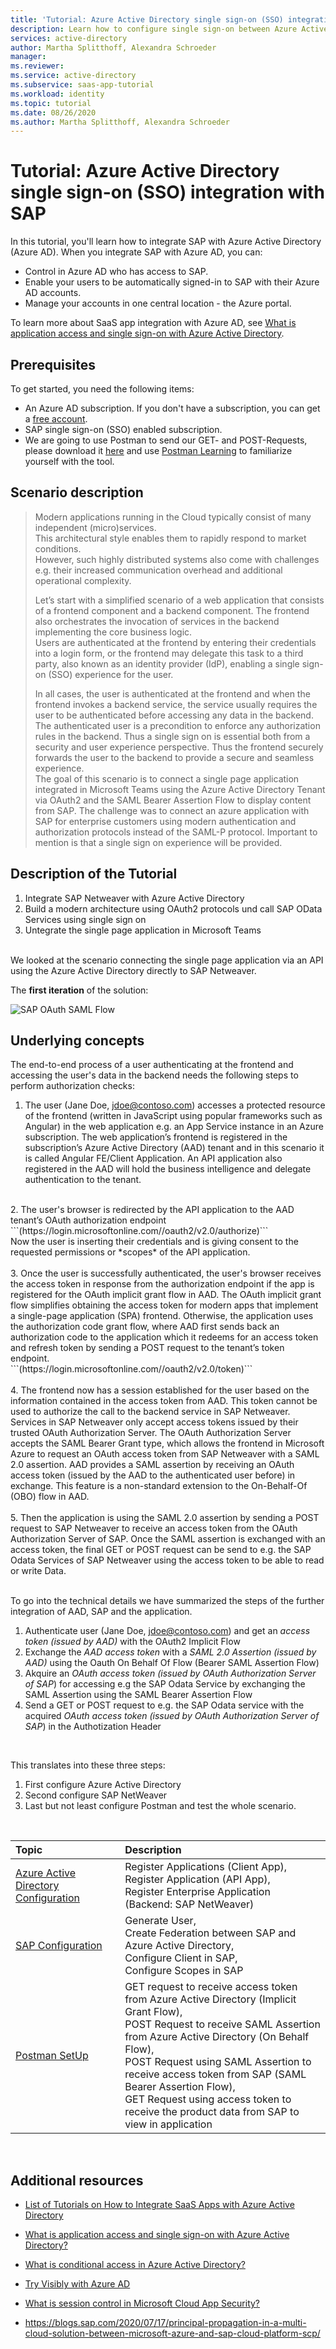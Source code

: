 ```yaml
---
title: 'Tutorial: Azure Active Directory single sign-on (SSO) integration with SAP | Microsoft Docs'
description: Learn how to configure single sign-on between Azure Active Directory and SAP.
services: active-directory
author: Martha Splitthoff, Alexandra Schroeder
manager: 
ms.reviewer: 
ms.service: active-directory
ms.subservice: saas-app-tutorial
ms.workload: identity
ms.topic: tutorial
ms.date: 08/26/2020
ms.author: Martha Splitthoff, Alexandra Schroeder
---
```


# Tutorial: Azure Active Directory single sign-on (SSO) integration with SAP

In this tutorial, you'll learn how to integrate SAP with Azure Active Directory (Azure AD). When you integrate SAP with Azure AD, you can:

* Control in Azure AD who has access to SAP.
* Enable your users to be automatically signed-in to SAP with their Azure AD accounts.
* Manage your accounts in one central location - the Azure portal.

To learn more about SaaS app integration with Azure AD, see [What is application access and single sign-on with Azure Active Directory](https://docs.microsoft.com/azure/active-directory/manage-apps/what-is-single-sign-on).

## Prerequisites

To get started, you need the following items:

* An Azure AD subscription. If you don't have a subscription, you can get a [free account](https://azure.microsoft.com/free/).
* SAP single sign-on (SSO) enabled subscription.
* We are going to use Postman to send our GET- and POST-Requests, please download it [here](https://www.postman.com/downloads/) and use [Postman Learning](https://learning.postman.com/getting-started/) to familiarize yourself with the tool. <br>


## Scenario description
  > Modern applications running in the Cloud typically consist of many independent (micro)services. <br>
  > This architectural style enables them to rapidly respond to market conditions. <br>
  > However, such highly distributed systems also come with challenges e.g. their increased communication overhead and additional operational complexity.
>
  > Let’s start with a simplified scenario of a web application that consists of a frontend component and a backend component. The frontend also orchestrates the invocation of services in the backend implementing the core business logic. <br>
  > Users are authenticated at the frontend by entering their credentials into a login form, or the frontend may delegate this task to a third party, also known as an identity provider (IdP), enabling a single sign-on (SSO) experience for the user. <br>
>
  > In all cases, the user is authenticated at the frontend and when the frontend invokes a backend service, the service usually requires the user to be authenticated before accessing any data in the backend. The authenticated user is a precondition to enforce any authorization rules in the backend. Thus a single sign on is essential both from a security and user experience perspective. Thus the frontend securely forwards the user to the backend to provide a secure and seamless experience.  <br>
  > The goal of this scenario is to connect a single page application integrated in Microsoft Teams using the Azure Active Directory Tenant via OAuth2 and the SAML Bearer Assertion Flow to display content from SAP. The challenge was to connect an azure application with SAP for enterprise customers using modern authentication and authorization protocols instead of the SAML-P protocol. Important to mention is that a single sign on experience will be provided. 

## Description of the Tutorial

1. Integrate SAP Netweaver with Azure Active Directory
2. Build a modern architecture using OAuth2 protocols und call SAP OData Services using single sign on
3. Untegrate the single page application in Microsoft Teams 
<br>
We looked at the scenario connecting the single page application via an API using the Azure Active Directory directly to SAP Netweaver.

The **first iteration** of the solution:

![SAP OAuth SAML Flow](./img/Architecture.png)

 ## Underlying concepts
 The end-to-end process of a user authenticating at the frontend and accessing the user's data in the backend needs the following steps to perform authorization checks: <br>

 1. The user (Jane Doe, jdoe@contoso.com) accesses a protected resource of the frontend (written in JavaScript using popular frameworks such as Angular) in the web application e.g. an App Service instance in an Azure subscription. The web application’s frontend is registered in the subscription’s Azure Active Directory (AAD) tenant and in this scenario it is called Angular FE/Client Application. An API application also registered in the AAD will hold the business intelligence and delegate authentication to the tenant. <br>
<br>
 2. The user's browser is redirected by the API application to the AAD tenant’s OAuth authorization endpoint <br> ```(https://login.microsoftonline.com/<TENANT_ID>/oauth2/v2.0/authorize)``` <br> Now the user is inserting their credentials and is giving consent to the requested permissions or *scopes* of the API application. <br>
<br>
 3. Once the user is successfully authenticated, the user's browser receives the access token in response from the authorization endpoint if the app is registered for the OAuth implicit grant flow in AAD. The OAuth implicit grant flow simplifies obtaining the access token for modern apps that implement a single-page application (SPA) frontend. Otherwise, the application uses the authorization code grant flow, where AAD first sends back an authorization code to the application which it redeems for an access token and refresh token by sending a POST request to the tenant’s token endpoint. <br> ```(https://login.microsoftonline.com/<TENANT_ID>/oauth2/v2.0/token)``` <br>
<br>
 4. The frontend now has a session established for the user based on the information contained in the access token from AAD. This token cannot be used to authorize the call to the backend service in SAP Netweaver. Services in SAP Netweaver only accept access tokens issued by their trusted OAuth Authorization Server. The OAuth Authorization Server accepts the SAML Bearer Grant type, which allows the frontend in Microsoft Azure to request an OAuth access token from SAP Netweaver with a SAML 2.0 assertion. AAD provides a SAML assertion by receiving an OAuth access token (issued by the AAD to the authenticated user before) in exchange. This feature is a non-standard extension to the On-Behalf-Of (OBO) flow in AAD. <br>
<br>
 5. Then the application is using the SAML 2.0 assertion by sending a POST request to SAP Netweaver to receive an access token from the OAuth Authorization Server of SAP. Once the SAML assertion is exchanged with an access token, the final GET or POST request can be send to e.g. the SAP Odata Services of SAP Netweaver using the access token to be able to read or write Data. 
<br>
<br>

To go into the technical details we have summarized the steps of the further integration of AAD, SAP and the application. 

1. Authenticate user (Jane Doe, jdoe@contoso.com) and get an *access token (issued by AAD)* with the OAuth2 Implicit Flow​
2. Exchange the *AAD access token* with a *SAML 2.0 Assertion (issued by AAD)* using the Oauth On Behalf Of Flow (Bearer SAML Assertion Flow)​
3. Akquire an *OAuth access token (issued by  OAuth Authorization Server of SAP*) for accessing e.g the SAP Odata Service by exchanging the SAML Assertion using the SAML Bearer Assertion Flow​
4. Send a GET or POST request to e.g. the SAP Odata service with the acquired *OAuth access token (issued by OAuth Authorization Server of SAP*) in the Authotization Header​

<br>

This translates into these three steps:

1. First configure Azure Active Directory
2. Second configure SAP NetWeaver
3. Last but not least configure Postman and test the whole scenario.

<br>

|Topic|Description|
|:-----------|:------------------|
|[Azure Active Directory Configuration](././AzureActiveDirectoryConfiguration/README.md)|Register Applications (Client App), <br> Register Application (API App), <br>Register Enterprise Application (Backend: SAP NetWeaver)|
|[SAP Configuration](SAPNetWeaverConfiguration/README.md)|Generate User, <br>Create Federation between SAP and Azure Active Directory, <br>Configure Client in SAP, <br>Configure Scopes in SAP|
|[Postman SetUp](././PostmanSetup/README.md)|GET request to receive access token from Azure Active Directory (Implicit Grant Flow), <br>POST Request to receive SAML Assertion from Azure Active Directory (On Behalf Flow), <br>POST Request using SAML Assertion to receive access token from SAP (SAML Bearer Assertion Flow), <br>GET Request using access token to receive the product data from SAP to view in application|


<br>

## Additional resources

- [ List of Tutorials on How to Integrate SaaS Apps with Azure Active Directory ](https://docs.microsoft.com/azure/active-directory/active-directory-saas-tutorial-list)

- [What is application access and single sign-on with Azure Active Directory? ](https://docs.microsoft.com/azure/active-directory/active-directory-appssoaccess-whatis)

- [What is conditional access in Azure Active Directory?](https://docs.microsoft.com/azure/active-directory/conditional-access/overview)

- [Try Visibly with Azure AD](https://aad.portal.azure.com/)

- [What is session control in Microsoft Cloud App Security?](https://docs.microsoft.com/cloud-app-security/proxy-intro-aad)
- https://blogs.sap.com/2020/07/17/principal-propagation-in-a-multi-cloud-solution-between-microsoft-azure-and-sap-cloud-platform-scp/